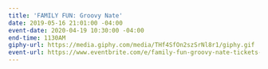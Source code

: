 ```yaml
---
title: 'FAMILY FUN: Groovy Nate'
date: 2019-05-16 21:01:00 -04:00
event-date: 2020-04-19 10:30:00 -04:00
end-time: 1130AM
giphy-url: https://media.giphy.com/media/THf4SfOn2szSrNl8r1/giphy.gif
event-url: https://www.eventbrite.com/e/family-fun-groovy-nate-tickets-92597988075
---
```


